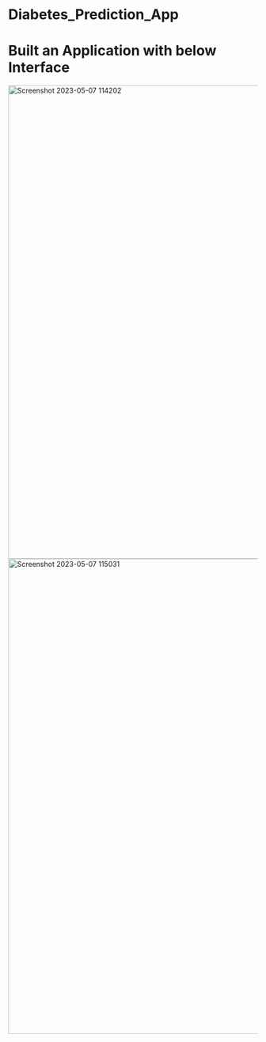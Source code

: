 # Diabetes_Prediction_App
# Built an Application with below Interface
<img width="957" alt="Screenshot 2023-05-07 114202" src="https://user-images.githubusercontent.com/108781610/236662776-2983c72e-6c61-4d01-a2c5-45a9d1067964.png">
<img width="960" alt="Screenshot 2023-05-07 115031" src="https://user-images.githubusercontent.com/108781610/236852755-83f6ea52-d361-48ed-be09-71f3a48441f0.png">
